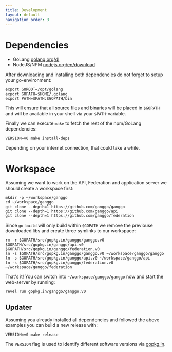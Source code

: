```yaml
---
title: Development
layout: default
navigation_order: 3
---
```


# Dependencies

  * GoLang [golang.org/dl](https://golang.org/dl/)
  * NodeJS/NPM [nodejs.org/en/download](https://nodejs.org/en/download/package-manager)

After downloading and installing both dependencies do not forget to setup your go-environment:

    export GOROOT=/opt/golang
    export GOPATH=$HOME/.golang
    export PATH=$PATH:$GOPATH/bin

This will ensure that all source files and binaries will be placed in `$GOPATH` and will be available in your shell via your `$PATH`-variable.

Finally we can execute `make` to fetch the rest of the npm/GoLang dependencies:

    VERSION=v0 make install-deps

Depending on your internet connection, that could take a while.

# Workspace

Assuming we want to work on the API, Federation and application server we should
create a workspace first:

    mkdir -p ~/workspace/ganggo
    cd ~/workspace/ganggo
    git clone --depth=1 https://github.com/ganggo/ganggo
    git clone --depth=1 https://github.com/ganggo/api
    git clone --depth=1 https://github.com/ganggo/federation

Since `go build` will only build within `$GOPATH` we remove the previouse downloaded libs and create three symlinks to our workspace:

    rm -r $GOPATH/src/gopkg.in/ganggo/ganggo.v0 $GOPATH/src/gopkg.in/ganggo/api.v0 $GOPATH/src/gopkg.in/ganggo/federation.v0
    ln -s $GOPATH/src/gopkg.in/ganggo/ganggo.v0 ~/workspace/ganggo/ganggo
    ln -s $GOPATH/src/gopkg.in/ganggo/api.v0 ~/workspace/ganggo/api
    ln -s $GOPATH/src/gopkg.in/ganggo/federation.v0 ~/workspace/ganggo/federation

That's it! You can switch into `~/workspace/ganggo/ganggo` now and start the web-server by running:

    revel run gopkg.in/ganggo/ganggo.v0

## Updater

Assuming you already installed all dependencies and followed the above examples you can build a new release with:

    VERSION=v0 make release

The `VERSION` flag is used to identify different software versions via [gopkg.in](http://gopkg.in).
